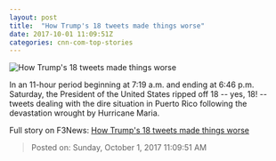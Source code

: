 ```yaml
---
layout: post
title:  "How Trump's 18 tweets made things worse"
date: 2017-10-01 11:09:51Z
categories: cnn-com-top-stories
---
```


![How Trump's 18 tweets made things worse](http://i2.cdn.cnn.com/cnnnext/dam/assets/161220133246-donald-trump-twitter-diplomacy-illustration-super-tease.jpg)

In an 11-hour period beginning at 7:19 a.m. and ending at 6:46 p.m. Saturday, the President of the United States ripped off 18 -- yes, 18! -- tweets dealing with the dire situation in Puerto Rico following the devastation wrought by Hurricane Maria.


Full story on F3News: [How Trump's 18 tweets made things worse](http://www.f3nws.com/n/RbPYmF)

> Posted on: Sunday, October 1, 2017 11:09:51 AM
